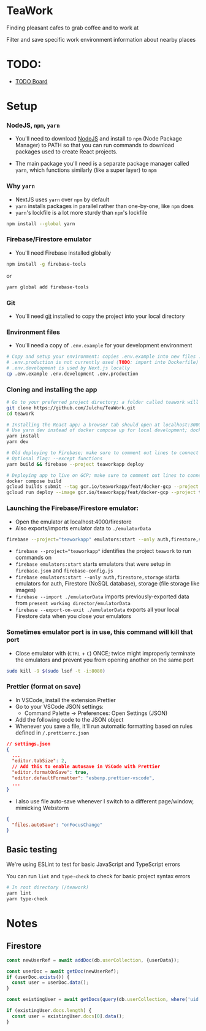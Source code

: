 # TeaWork

Finding pleasant cafes to grab coffee and to work at

Filter and save specific work environment information about nearby places

# TODO:

- [TODO Board](https://github.com/users/Julchu/projects/6)

# Setup

### NodeJS, `npm`, `yarn`

- You'll need to download [NodeJS](https://nodejs.org/en/) and install to `npm` (Node Package Manager) to PATH so that
  you can run commands to download packages used to create React projects.

- The main package you'll need is a separate package manager called `yarn`, which functions similarly (like a super
  layer) to `npm`

### Why `yarn`

- NextJS uses `yarn` over `npm` by default
- `yarn` installs packages in parallel rather than one-by-one, like `npm` does
- `yarn`'s lockfile is a lot more sturdy than `npm`'s lockfile

```bash
npm install --global yarn
```

### Firebase/Firestore emulator

- You'll need Firebase installed globally

```zsh
npm install -g firebase-tools
````

or

```zsh
yarn global add firebase-tools
```

### Git

- You'll need [git](https://git-scm.com/downloads) installed to copy the project into your local directory

### Environment files

- You'll need a copy of `.env.example` for your development environment

```zsh
# Copy and setup your environment: copies .env.example into new files .env.development and .env.production
# .env.production is not currently used (TODO: import into Dockerfile)
# .env.development is used by Next.js locally
cp .env.example .env.development .env.production
```

### Cloning and installing the app

```zsh
# Go to your preferred project directory; a folder called teawork will be added
git clone https://github.com/Julchu/TeaWork.git
cd teawork

# Installing the React app; a browser tab should open at localhost:3000
# Use yarn dev instead of docker compose up for local development; docker compose up will use real production environment
yarn install
yarn dev

# Old deploying to Firebase; make sure to comment out lines to connect emulators in /lib/firebase/firebase-config.ts before deploying
# Optional flag: --except functions
yarn build && firebase --project teaworkapp deploy

# Deploying app to live on GCP; make sure to comment out lines to connect emulators in /lib/firebase/firebase-config.ts before deploying
docker compose build
gcloud builds submit --tag gcr.io/teaworkapp/feat/docker-gcp --project teaworkapp
gcloud run deploy --image gcr.io/teaworkapp/feat/docker-gcp --project teaworkapp --platform managed
```

### Launching the Firebase/Firestore emulator:

- Open the emulator at localhost:4000/firestore
- Also exports/imports emulator data to `./emulatorData`

```zsh
firebase --project="teaworkapp" emulators:start --only auth,firestore,storage --export-on-exit ./emulatorData --import ./emulatorData
```

- `firebase --project="teaworkapp"` identifies the project `teawork` to run commands on
- `firebase emulators:start` starts emulators that were setup in `firebase.json` and `firebase-config.js`
- `firebase emulators:start --only auth,firestore,storage` starts emulators for auth, Firestore (NoSQL database),
  storage (file storage like images)
- `firebase --import ./emulatorData` imports previously-exported data from `present working director/emulatorData`
- `firebase --export-on-exit ./emulatorData` exports all your local Firestore data when you close your emulators

### Sometimes emulator port is in use, this command will kill that port

- Close emulator with (`CTRL` + `C`) ONCE; twice might improperly terminate the emulators and prevent you from opening
  another on the same port

```zsh
sudo kill -9 $(sudo lsof -t -i:8080)
```

### Prettier (format on save)

- In VSCode, install the extension Prettier
- Go to your VSCode JSON settings:
    - Command Palette -> Preferences: Open Settings (JSON)
- Add the following code to the JSON object
- Whenever you save a file, it'll run automatic formatting based on rules defined in `/.prettierrc.json`

```json
// settings.json
{
  ...
  "editor.tabSize": 2,
  // Add this to enable autosave in VSCode with Prettier
  "editor.formatOnSave": true,
  "editor.defaultFormatter": "esbenp.prettier-vscode",
  ...
}
```

- I also use file auto-save whenever I switch to a different page/window, mimicking Webstorm

```json
{
  "files.autoSave": "onFocusChange"
}
```

## Basic testing

We're using ESLint to test for basic JavaScript and TypeScript errors

You can run `lint` and `type-check` to check for basic project syntax errors

```zsh
# In root directory (/teawork)
yarn lint
yarn type-check
```

# Notes

## Firestore

```ts
const newUserRef = await addDoc(db.userCollection, {userData});

const userDoc = await getDoc(newUserRef);
if (userDoc.exists()) {
  const user = userDoc.data();
}

const existingUser = await getDocs(query(db.userCollection, where('uid', '==', uid)));

if (existingUser.docs.length) {
  const user = existingUser.docs[0].data();
}
```
